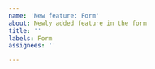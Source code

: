 ```yaml
---
name: 'New feature: Form'
about: Newly added feature in the form
title: ''
labels: Form
assignees: ''

---
```



